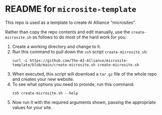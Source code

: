 # README for `microsite-template`

This repo is used as a template to create AI Alliance "microsites". 

Rather than copy the repo contents and edit manually, use the `create-microsite.sh` as follows to do most of the hard work for you:

1. Create a working directory and change to it.
2. Run this command to pull down the `zsh` script `create-microsite.sh`:
   ```shell
   curl -L https://github.com/The-AI-Alliance/microsite-template/blob/main/create-microsite.sh create-microsite.sh
   ```
3. When executed, this script will download a `tar.gz` file of the whole repo and creates your new website.
4. To see what options you need to provide, run this command:
   ```shell
   zsh create-microsite.sh --help
   ```
5. Now run it with the required arguments shown, passing the appropriate values for your site.


